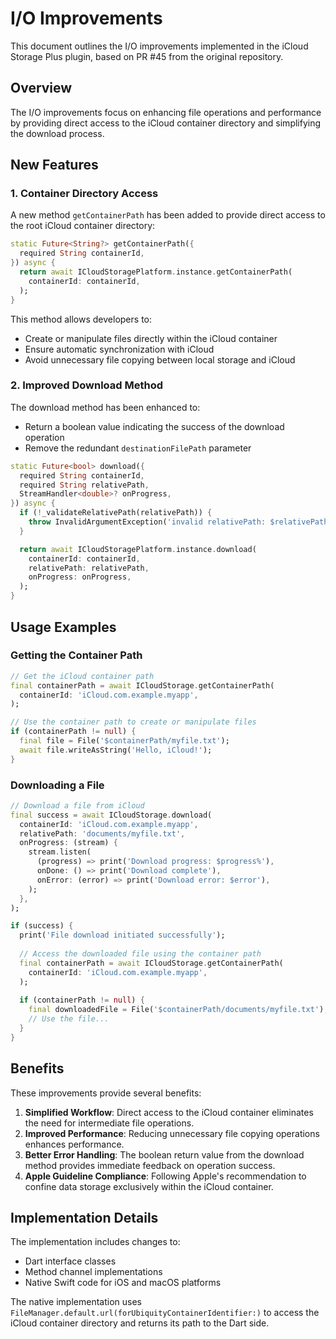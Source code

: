 # I/O Improvements

This document outlines the I/O improvements implemented in the iCloud Storage Plus plugin, based on PR #45 from the original repository.

## Overview

The I/O improvements focus on enhancing file operations and performance by providing direct access to the iCloud container directory and simplifying the download process.

## New Features

### 1. Container Directory Access

A new method `getContainerPath` has been added to provide direct access to the root iCloud container directory:

```dart
static Future<String?> getContainerPath({
  required String containerId,
}) async {
  return await ICloudStoragePlatform.instance.getContainerPath(
    containerId: containerId,
  );
}
```

This method allows developers to:
- Create or manipulate files directly within the iCloud container
- Ensure automatic synchronization with iCloud
- Avoid unnecessary file copying between local storage and iCloud

### 2. Improved Download Method

The download method has been enhanced to:
- Return a boolean value indicating the success of the download operation
- Remove the redundant `destinationFilePath` parameter

```dart
static Future<bool> download({
  required String containerId,
  required String relativePath,
  StreamHandler<double>? onProgress,
}) async {
  if (!_validateRelativePath(relativePath)) {
    throw InvalidArgumentException('invalid relativePath: $relativePath');
  }

  return await ICloudStoragePlatform.instance.download(
    containerId: containerId,
    relativePath: relativePath,
    onProgress: onProgress,
  );
}
```

## Usage Examples

### Getting the Container Path

```dart
// Get the iCloud container path
final containerPath = await ICloudStorage.getContainerPath(
  containerId: 'iCloud.com.example.myapp',
);

// Use the container path to create or manipulate files
if (containerPath != null) {
  final file = File('$containerPath/myfile.txt');
  await file.writeAsString('Hello, iCloud!');
}
```

### Downloading a File

```dart
// Download a file from iCloud
final success = await ICloudStorage.download(
  containerId: 'iCloud.com.example.myapp',
  relativePath: 'documents/myfile.txt',
  onProgress: (stream) {
    stream.listen(
      (progress) => print('Download progress: $progress%'),
      onDone: () => print('Download complete'),
      onError: (error) => print('Download error: $error'),
    );
  },
);

if (success) {
  print('File download initiated successfully');
  
  // Access the downloaded file using the container path
  final containerPath = await ICloudStorage.getContainerPath(
    containerId: 'iCloud.com.example.myapp',
  );
  
  if (containerPath != null) {
    final downloadedFile = File('$containerPath/documents/myfile.txt');
    // Use the file...
  }
}
```

## Benefits

These improvements provide several benefits:

1. **Simplified Workflow**: Direct access to the iCloud container eliminates the need for intermediate file operations.
2. **Improved Performance**: Reducing unnecessary file copying operations enhances performance.
3. **Better Error Handling**: The boolean return value from the download method provides immediate feedback on operation success.
4. **Apple Guideline Compliance**: Following Apple's recommendation to confine data storage exclusively within the iCloud container.

## Implementation Details

The implementation includes changes to:
- Dart interface classes
- Method channel implementations
- Native Swift code for iOS and macOS platforms

The native implementation uses `FileManager.default.url(forUbiquityContainerIdentifier:)` to access the iCloud container directory and returns its path to the Dart side.
